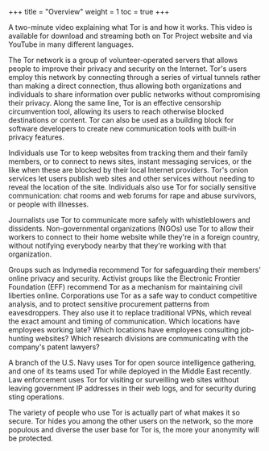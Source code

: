 +++
title = "Overview"
weight = 1
toc = true
+++

A two-minute video explaining what Tor is and how it works. This video is available for download and streaming both on Tor Project website and via YouTube in many different languages.

The Tor network is a group of volunteer-operated servers that allows people to improve their privacy and security on the Internet. Tor's users employ this network by connecting through a series of virtual tunnels rather than making a direct connection, thus allowing both organizations and individuals to share information over public networks without compromising their privacy. Along the same line, Tor is an effective censorship circumvention tool, allowing its users to reach otherwise blocked destinations or content. Tor can also be used as a building block for software developers to create new communication tools with built-in privacy features.

Individuals use Tor to keep websites from tracking them and their family members, or to connect to news sites, instant messaging services, or the like when these are blocked by their local Internet providers. Tor's onion services let users publish web sites and other services without needing to reveal the location of the site. Individuals also use Tor for socially sensitive communication: chat rooms and web forums for rape and abuse survivors, or people with illnesses.

Journalists use Tor to communicate more safely with whistleblowers and dissidents. Non-governmental organizations (NGOs) use Tor to allow their workers to connect to their home website while they're in a foreign country, without notifying everybody nearby that they're working with that organization.

Groups such as Indymedia recommend Tor for safeguarding their members' online privacy and security. Activist groups like the Electronic Frontier Foundation (EFF) recommend Tor as a mechanism for maintaining civil liberties online. Corporations use Tor as a safe way to conduct competitive analysis, and to protect sensitive procurement patterns from eavesdroppers. They also use it to replace traditional VPNs, which reveal the exact amount and timing of communication. Which locations have employees working late? Which locations have employees consulting job-hunting websites? Which research divisions are communicating with the company's patent lawyers?

A branch of the U.S. Navy uses Tor for open source intelligence gathering, and one of its teams used Tor while deployed in the Middle East recently. Law enforcement uses Tor for visiting or surveilling web sites without leaving government IP addresses in their web logs, and for security during sting operations.

The variety of people who use Tor is actually part of what makes it so secure. Tor hides you among the other users on the network, so the more populous and diverse the user base for Tor is, the more your anonymity will be protected. 
